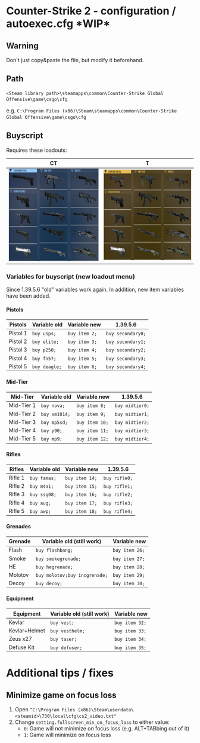 # Counter-Strike 2 - configuration / autoexec.cfg \*WIP\*

## Warning

Don't just copy&paste the file, but modify it beforehand.

## Path

```
<Steam library path>\steamapps\common\Counter-Strike Global Offensive\game\csgo\cfg
```

e.g. `C:\Program Files (x86)\Steam\steamapps\common\Counter-Strike Global Offensive\game\csgo\cfg`

## Buyscript

Requires these loadouts:

| CT                                       | T                                      |
| ---------------------------------------- | -------------------------------------- |
| ![ct loadout](/internal/loadouts/ct.png) | ![t loadout](/internal/loadouts/t.png) |

### Variables for buyscript (new loadout menu)

Since 1.39.5.6 "old" variables work again. In addition, new item variables have been added.

#### Pistols

| Pistols  | Variable old  | Variable new  | 1.39.5.6          |
| -------- | ------------- | ------------- | ----------------- |
| Pistol 1 | `buy usps;`   | `buy item 2;` | `buy secondary0;` |
| Pistol 2 | `buy elite;`  | `buy item 3;` | `buy secondary1;` |
| Pistol 3 | `buy p250;`   | `buy item 4;` | `buy secondary2;` |
| Pistol 4 | `buy fn57;`   | `buy item 5;` | `buy secondary3;` |
| Pistol 5 | `buy deagle;` | `buy item 6;` | `buy secondary4;` |

#### Mid-Tier

| Mid-Tier   | Variable old  | Variable new   | 1.39.5.6        |
| ---------- | ------------- | -------------- | --------------- |
| Mid-Tier 1 | `buy nova;`   | `buy item 8;`  | `buy midtier0;` |
| Mid-Tier 2 | `buy xm1014;` | `buy item 9;`  | `buy midtier1;` |
| Mid-Tier 3 | `buy mp5sd;`  | `buy item 10;` | `buy midtier2;` |
| Mid-Tier 4 | `buy p90;`    | `buy item 11;` | `buy midtier3;` |
| Mid-Tier 5 | `buy mp9;`    | `buy item 12;` | `buy midtier4;` |

#### Rifles

| Rifles  | Variable old | Variable new   | 1.39.5.6      |
| ------- | ------------ | -------------- | ------------- |
| Rifle 1 | `buy famas;` | `buy item 14;` | `buy rifle0;` |
| Rifle 2 | `buy m4a1;`  | `buy item 15;` | `buy rifle1;` |
| Rifle 3 | `buy ssg08;` | `buy item 16;` | `buy rifle2;` |
| Rifle 4 | `buy aug;`   | `buy item 17;` | `buy rifle3;` |
| Rifle 5 | `buy awp;`   | `buy item 18;` | `buy rifle4;` |

#### Grenades

| Grenade | Variable old (still work)     | Variable new   |
| ------- | ----------------------------- | -------------- |
| Flash   | `buy flashbang;`              | `buy item 26;` |
| Smoke   | `buy smokegrenade;`           | `buy item 27;` |
| HE      | `buy hegrenade;`              | `buy item 28;` |
| Molotov | `buy molotov;buy incgrenade;` | `buy item 29;` |
| Decoy   | `buy decoy;`                  | `buy item 30;` |

#### Equipment

| Equipment     | Variable old (still work) | Variable new   |
| ------------- | ------------------------- | -------------- |
| Kevlar        | `buy vest;`               | `buy item 32;` |
| Kevlar+Helmet | `buy vesthelm;`           | `buy item 33;` |
| Zeus x27      | `buy taser;`              | `buy item 34;` |
| Defuse Kit    | `buy defuser;`            | `buy item 35;` |

# Additional tips / fixes

## Minimize game on focus loss

1. Open `"C:\Program Files (x86)\Steam\userdata\<steamid>\730\local\cfg\cs2_video.txt"`
2. Change `setting.fullscreen_min_on_focus_loss` to either value:
   - `0`: Game will not minimize on focus loss (e.g. ALT+TABbing out of it)
   - `1`: Game will minimize on focus loss
